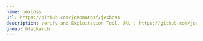 ```yaml
---
name: jexboss
url: https://github.com/joaomatosf/jexboss
description: verify and Exploitation Tool. URL : https://github.com/joaomatosf/jexboss Groups : blackarch blackarch-webapp blackarch-exploitation
group: blackarch
---
```

